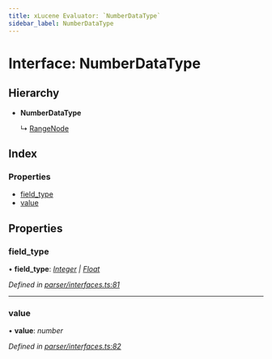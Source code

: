 ```yaml
---
title: xLucene Evaluator: `NumberDataType`
sidebar_label: NumberDataType
---
```


# Interface: NumberDataType

## Hierarchy

* **NumberDataType**

  ↳ [RangeNode](rangenode.md)

## Index

### Properties

* [field_type](numberdatatype.md#field_type)
* [value](numberdatatype.md#value)

## Properties

###  field_type

• **field_type**: *[Integer](../enums/fieldtype.md#integer) | [Float](../enums/fieldtype.md#float)*

*Defined in [parser/interfaces.ts:81](https://github.com/terascope/teraslice/blob/d8feecc03/packages/xlucene-evaluator/src/parser/interfaces.ts#L81)*

___

###  value

• **value**: *number*

*Defined in [parser/interfaces.ts:82](https://github.com/terascope/teraslice/blob/d8feecc03/packages/xlucene-evaluator/src/parser/interfaces.ts#L82)*
